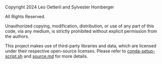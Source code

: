 Copyright 2024 Leo Oetterli and Sylvester Homberger

All Rights Reserved.

Unauthorized copying, modification, distribution, or use of any part of this code, via any medium, is strictly prohibited without explicit permission from the authors.

This project makes use of third-party libraries and data, which are licensed under their respective open-source licenses. Please refer to [conda-setup-script.sh](./admin/conda-setup-script.sh) and [source.md](./data/raw/source.md) for more details.
